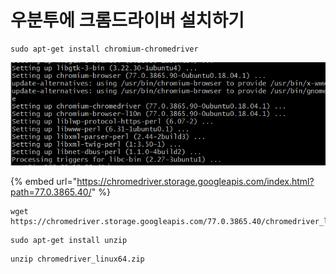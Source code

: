 # 우분투에 크롬드라이버 설치하기



```text
sudo apt-get install chromium-chromedriver
```

![](../.gitbook/assets/image%20%2818%29.png)

{% embed url="https://chromedriver.storage.googleapis.com/index.html?path=77.0.3865.40/" %}

```text
wget https://chromedriver.storage.googleapis.com/77.0.3865.40/chromedriver_linux64.zip
```

```text
sudo apt-get install unzip
```

```text
unzip chromedriver_linux64.zip
```







